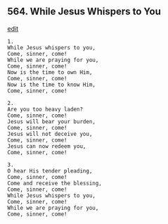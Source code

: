 
## 564.  While Jesus Whispers to You
[edit](https://docs.google.com/document/d/1rQcD8ZSqm7z3RqP7Rr3YQhJsS5MtGojL/edit?mode=html)



    1.
    While Jesus whispers to you, 
    Come, sinner, come! 
    While we are praying for you, 
    Come, sinner, come! 
    Now is the time to own Him, 
    Come, sinner, come! 
    Now is the time to know Him, 
    Come, sinner, come! 

    2.
    Are you too heavy laden? 
    Come, sinner, come! 
    Jesus will bear your burden, 
    Come, sinner, come! 
    Jesus will not deceive you, 
    Come, sinner, come! 
    Jesus can now redeem you, 
    Come, sinner, come! 

    3.
    O hear His tender pleading, 
    Come, sinner, come! 
    Come and receive the blessing, 
    Come, sinner, come! 
    While Jesus whispers to you, 
    Come, sinner, come! 
    While we are praying for you, 
    Come, sinner, come!
